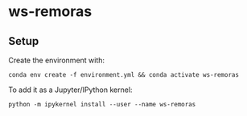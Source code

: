 # ws-remoras

## Setup

Create the environment with:
```
conda env create -f environment.yml && conda activate ws-remoras
```

To add it as a Jupyter/IPython kernel:
```
python -m ipykernel install --user --name ws-remoras
```